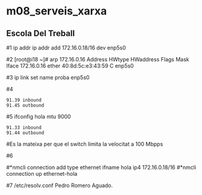# m08_serveis_xarxa
## Escola Del Treball

#1
 ip addr  ip addr add 172.16.0.18/16 dev enp5s0

#2
 [root@i18 ~]# arp 172.16.0.16
Address                  HWtype  HWaddress           Flags Mask            Iface
172.16.0.16              ether   40:8d:5c:e3:43:59   C                     enp5s0

#3
ip link set name proba enp5s0

#4

	91.39 inbound
	91.45 outbound


#5
ifconfig hola mtu 9000

	91.33 inbound
	91.44 outbound
#Es la mateixa per que el switch limita la velocitat a 100 Mbpps

#6
 
#*nmcli connection add type ethernet ifname hola ip4 172.16.0.18/16
#*nmcli connection up ethernet-hola

#7 
/etc/resolv.conf
	Pedro Romero Aguado.
